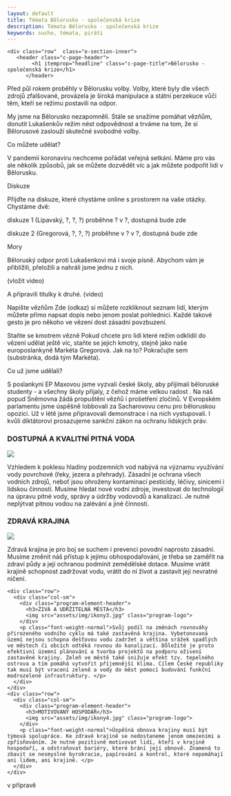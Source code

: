 ```yaml
---
layout: default
title: Témata Bělorusko - společenská krize
description: Témata Bělorusko - společenská krize
keywords: sucho, témata, piráti
---
```


<section >
  <div class="container" id="headline">
<div class="o-section">
  
          
  <div class="row"  class="o-section">
   
    <div class="row"  class="o-section-inner">
       <header class="c-page-header">
            <h1 itemprop="headline" class="c-page-title">Bělorusko - společenská krize</h1>
          </header>
    

Před půl rokem proběhly v Bělorusku volby. Volby, které byly dle všech zdrojů zfalšované, provázela je široká manipulace a státní perzekuce vůči těm, kteří se režimu postavili na odpor.



My jsme na Bělorusko nezapomněli. Stále se snažíme pomáhat vězňům, donutit Lukašenkův režim nést odpovědnost a trváme na tom, že si Bělorusové zaslouží skutečné svobodné volby.


Co můžete udělat?

V pandemii koronaviru nechceme pořádat veřejná setkání. Máme pro vás ale několik způsobů, jak se můžete dozvědět víc a jak můžete podpořit lidi v Bělorusku.



Diskuze

Přijďte na diskuze, které chystáme online s prostorem na vaše otázky. Chystáme dvě:


diskuze 1 (Lipavský, ?, ?, ?) proběhne ? v ?, dostupná bude zde

diskuze 2 (Gregorová, ?, ?, ?) proběhne v ? v ?, dostupná bude zde



Mory

Běloruský odpor proti Lukašenkovi má i svoje písně. Abychom vám je přiblížili, přeložili a nahráli jsme jednu z nich. 

(vložit video)

A připravili titulky k druhé.
(video)

Napište vězňům
Zde (odkaz) si můžete rozkliknout seznam lidí, kterým můžete přímo napsat dopis nebo jenom poslat pohlednici. Každé takové gesto je pro někoho ve vězení dost zásadní povzbuzení.

Staňte se kmotrem vězně
Pokud chcete pro lidi které režim odklidil do vězení udělat ještě víc, staňte se jejich kmotry, stejně jako naše europoslankyně Markéta Gregorová. Jak na to? Pokračujte sem (substránka, dodá tým Markéta).


Co už jsme udělali?

S poslankyní EP Maxovou jsme vyzvali české školy, aby přijímali běloruské studenty - a všechny školy přijaly, z čehož máme velkou radost .
Na náš popud Sněmovna žádá propuštění vězňů i prošetření zločinů.
V Evropském parlamentu jsme úspěšně lobbovali za Sacharovovu cenu pro běloruskou opozici.
Už v létě jsme připravovali demonstrace i na nich vystupovali.
I kvůli diktátorovi prosazujeme sankční zákon na ochranu lidských práv.


  </div>
  </div>

<section  class="invert">
  <div class="container">					       
    <div class="row">
      <div class="col-sm">
	    <div class="program-element-header">
          <h3>DOSTUPNÁ A KVALITNÍ PITNÁ VODA</h3>
          <img src="assets/img/ikony1.jpg" class="program-logo">
        </div>
		<p class="font-weight-normal">Vzhledem k poklesu hladiny podzemních vod nabývá na významu využívání vody povrchové (řeky, jezera a přehrady). Zásadní je ochrana všech vodních zdrojů, neboť jsou ohroženy kontaminací pesticidy, léčivy, sinicemi i lidskou činností. Musíme hledat nové vodní zdroje, investovat do technologií na úpravu pitné vody, správy a údržby vodovodů a kanalizací. Je nutné neplýtvat pitnou vodou na zalévání a jiné činnosti. </p>
      </div>
    </div>
    <div class="row">
      <div class="col-sm">
	    <div class="program-element-header">
          <h3>ZDRAVÁ KRAJINA</h3>
          <img src="assets/img/ikony2.jpg" class="program-logo">
        </div>
		<p class="font-weight-normal">Zdravá krajina je pro boj se suchem i prevenci povodní naprosto zásadní. Musíme změnit náš přístup k jejímu obhospodařování, je třeba se zaměřit na zdraví půdy a její ochranou podmínit zemědělské dotace. Musíme vrátit krajině schopnost zadržovat vodu, vrátit do ní život a zastavit její nevratné ničení. </p>
      </div>
    </div>

    <div class="row">
      <div class="col-sm">
	    <div class="program-element-header">
          <h3>ŽIVÁ A UDRŽITELNÁ MĚSTA</h3>
          <img src="assets/img/ikony3.jpg" class="program-logo">
        </div>
		<p class="font-weight-normal">Svůj podíl na změnách rovnováhy přirozeného vodního cyklu má také zastavěná krajina. Vybetonovaná území nejsou schopna dešťovou vodu zadržet a většina srážek spadlých ve městech či obcích odtéká rovnou do kanalizací. Důležité je proto efektivní územní plánování a tvorba projektů na podporu oživení zastavěné krajiny. Zeleň ve městě také snižuje efekt tzv. tepelného ostrova a tím pomáhá vytvořit příjemnější klima. Cílem České republiky tak musí být vracení zeleně a vody do měst pomocí budování funkční modrozelené infrastruktury. </p>
      </div>
    </div>
    <div class="row">
      <div class="col-sm">
	    <div class="program-element-header">
          <h3>MOTIVOVANÝ HOSPODÁŘ</h3>
          <img src="assets/img/ikony4.jpg" class="program-logo">
        </div>
		<p class="font-weight-normal">Úspěšná obnova krajiny musí být týmová spolupráce. Ke zdravé krajině se nedostaneme jenom omezeními a zpřísňováním. Je nutné pozitivně motivovat lidí, kteří v krajině hospodaří, a odstraňovat bariéry, které brání její obnově. Znamená to zbavit se nesmyslné byrokracie, papírování a kontrol, které nepomáhají ani lidem, ani krajině. </p>
      </div>
    </div> 
   </div>
</section>

  <div class="row">

   v přípravě

  </div>
  
  
</div>
</div>
</section>
